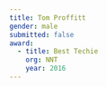 ```yaml
---
title: Tom Proffitt
gender: male
submitted: false
award: 
  - title: Best Techie 
    org: NNT 
    year: 2016 
---
```

